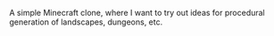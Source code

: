 A simple Minecraft clone, where I want to try out ideas for procedural generation of landscapes, dungeons, etc.

